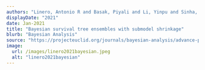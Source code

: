 ```yaml
---
authors: "Linero, Antonio R and Basak, Piyali and Li, Yinpu and Sinha, Debajyoti"
displayDate: "2021"
date: Jan-2021
title: "Bayesian survival tree ensembles with submodel shrinkage"
blurb: "Bayesian Analysis"
source: "https://projecteuclid.org/journals/bayesian-analysis/advance-publication/Bayesian-Survival-Tree-Ensembles-with-Submodel-Shrinkage/10.1214/21-BA1285.full"
image:
  url: /images/linero2021bayesian.jpeg
  alt: "linero2021bayesian"
---
```

